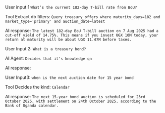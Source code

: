 User input 1
    `What’s the current 182-day T-bill rate from BoU?`

Tool Extract db filters:
    `Query treasury_offers where maturity_days=182 and market_type='primary' and auction_date=latest`

AI response: 
    `The latest 182-day BoU T-bill auction on 7 Aug 2025 had a cut-off yield of 14.75%. This means if you invest UGX 10M today, your return at maturity will be about UGX 11.47M before taxes.`

User Input 2:
    `What is a treasury bond?`

AI Agent:
    `Decides that it's knowledge qn`

AI response:

User Input3:
`when is the next auction date for 15 year bond`

Tool Decides the kind:
`Calendar`

AI response:
`The next 15-year bond auction is scheduled for 23rd October 2025, with settlement on 24th October 2025, according to the Bank of Uganda calendar.`
